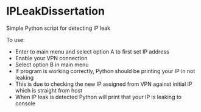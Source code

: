# IPLeakDissertation
Simple Python script for detecting IP leak 

To use:
- Enter to main menu and select option A to first set IP address
- Enable your VPN connection
- Select option B in main menu
- If program is working correctly, Python should be printing your IP in not leaking
- This is due to checking the new IP assigned from VPN against initial IP which is straight from host
- When IP leak is detected Python will print that your IP is leaking to console
